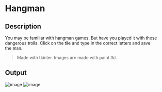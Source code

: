 # Hangman

## Description
You may be familiar with hangman games. But have you played it with these dangerous trolls.
Click on the tile and type in the correct letters and save the man.
> Made with tkinter. Images are made with paint 3d.

## Output
![image](https://user-images.githubusercontent.com/77882744/162020298-a785de1a-7378-4867-bc23-ff27de9b7eab.png)
![image](https://user-images.githubusercontent.com/77882744/162020495-2366a72e-2e19-4d7a-9318-109fe93e7043.png)
